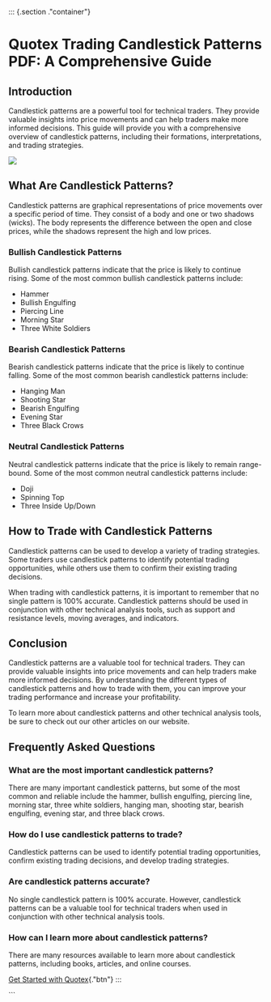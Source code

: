 ::: {.section ."container"}
# Quotex Trading Candlestick Patterns PDF: A Comprehensive Guide

## Introduction

Candlestick patterns are a powerful tool for technical traders. They
provide valuable insights into price movements and can help traders make
more informed decisions. This guide will provide you with a
comprehensive overview of candlestick patterns, including their
formations, interpretations, and trading strategies.

[![](https://static.quotex.io/files/4_en/300_250.jpg)](https://traff.sbs/brokerqxlid)

## What Are Candlestick Patterns?

Candlestick patterns are graphical representations of price movements
over a specific period of time. They consist of a body and one or two
shadows (wicks). The body represents the difference between the open and
close prices, while the shadows represent the high and low prices.

### Bullish Candlestick Patterns

Bullish candlestick patterns indicate that the price is likely to
continue rising. Some of the most common bullish candlestick patterns
include:

-   Hammer
-   Bullish Engulfing
-   Piercing Line
-   Morning Star
-   Three White Soldiers

### Bearish Candlestick Patterns

Bearish candlestick patterns indicate that the price is likely to
continue falling. Some of the most common bearish candlestick patterns
include:

-   Hanging Man
-   Shooting Star
-   Bearish Engulfing
-   Evening Star
-   Three Black Crows

### Neutral Candlestick Patterns

Neutral candlestick patterns indicate that the price is likely to remain
range-bound. Some of the most common neutral candlestick patterns
include:

-   Doji
-   Spinning Top
-   Three Inside Up/Down

## How to Trade with Candlestick Patterns

Candlestick patterns can be used to develop a variety of trading
strategies. Some traders use candlestick patterns to identify potential
trading opportunities, while others use them to confirm their existing
trading decisions.

When trading with candlestick patterns, it is important to remember that
no single pattern is 100% accurate. Candlestick patterns should be used
in conjunction with other technical analysis tools, such as support and
resistance levels, moving averages, and indicators.

## Conclusion

Candlestick patterns are a valuable tool for technical traders. They can
provide valuable insights into price movements and can help traders make
more informed decisions. By understanding the different types of
candlestick patterns and how to trade with them, you can improve your
trading performance and increase your profitability.

To learn more about candlestick patterns and other technical analysis
tools, be sure to check out our other articles on our website.

## Frequently Asked Questions

### What are the most important candlestick patterns?

There are many important candlestick patterns, but some of the most
common and reliable include the hammer, bullish engulfing, piercing
line, morning star, three white soldiers, hanging man, shooting star,
bearish engulfing, evening star, and three black crows.

### How do I use candlestick patterns to trade?

Candlestick patterns can be used to identify potential trading
opportunities, confirm existing trading decisions, and develop trading
strategies.

### Are candlestick patterns accurate?

No single candlestick pattern is 100% accurate. However, candlestick
patterns can be a valuable tool for technical traders when used in
conjunction with other technical analysis tools.

### How can I learn more about candlestick patterns?

There are many resources available to learn more about candlestick
patterns, including books, articles, and online courses.

[Get Started with
Quotex](\%22https://traff.sbs/brokerqxlid\%22){."btn"}
:::

\`\`\`


